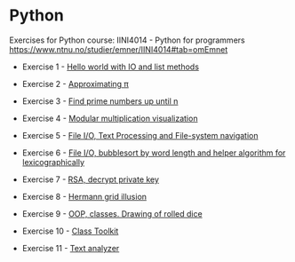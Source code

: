 # Python
Exercises for Python course: IINI4014 - Python for programmers
https://www.ntnu.no/studier/emner/IINI4014#tab=omEmnet

* Exercise 1 - [Hello world with IO and list methods](./Øving1)

* Exercise 2 - [Approximating π](./Øving2)

* Exercise 3 - [Find prime numbers up until n](./Øving3)

* Exercise 4 - [Modular multiplication visualization](./Øving4)

* Exercise 5 - [File I/O, Text Processing and File-system navigation](./Øving5)

* Exercise 6 - [File I/O, bubblesort by word length and helper algorithm for lexicographically](./Øving6)

* Exercise 7 - [RSA, decrypt private key](./Øving7)

* Exercise 8 - [Hermann grid illusion](./Øving8)

* Exercise 9 - [OOP, classes. Drawing of rolled dice](./Øving9)

* Exercise 10 - [Class Toolkit](./Øving10)

* Exercise 11 - [Text analyzer](./Øving11)
